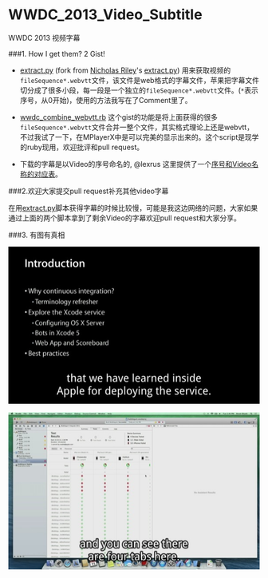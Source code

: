 WWDC_2013_Video_Subtitle
========================
WWDC 2013 视频字幕


###1. How I get them?    2 Gist!

* [extract.py][1] (fork from [Nicholas Riley](https://gist.github.com/nriley)'s [extract.py](https://gist.github.com/nriley/5874460))  用来获取视频的`fileSequence*.webvtt`文件，该文件是web格式的字幕文件，苹果把字幕文件切分成了很多小段，每一段是一个独立的`fileSequence*.webvtt`文件。(`*`表示序号，从0开始)，使用的方法我写在了Comment里了。
	

* [wwdc_combine_webvtt.rb](https://gist.github.com/qiaoxueshi/5992949) 这个gist的功能是将上面获得的很多`fileSequence*.webvtt`文件合并一整个文件，其实格式理论上还是webvtt，不过我试了一下，在MPlayerX中是可以完美的显示出来的。这个script是现学的ruby现用，欢迎批评和pull request。

* 下载的字幕是以Video的序号命名的, @lexrus 这里提供了一个[序号和Video名称的对应表](https://gist.github.com/lexrus/5792296#file-title-txt)。

###2.欢迎大家提交pull request补充其他video字幕

在用[extract.py][1]脚本获得字幕的时候比较慢，可能是我这边网络的问题，大家如果通过上面的两个脚本拿到了剩余Video的字幕欢迎pull request和大家分享。

###3. 有图有真相

![Pic1](sample_wwdc_subtitle.jpg "Pic1")

![Pic2](sample_wwdc_subtitle2.jpg "Pic2")


[1]: https://gist.github.com/qiaoxueshi/5976402